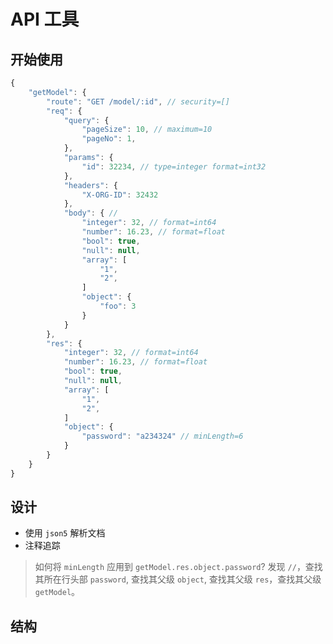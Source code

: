 # API 工具

## 开始使用

```js
{
    "getModel": {
        "route": "GET /model/:id", // security=[]
        "req": {
            "query": {
                "pageSize": 10, // maximum=10
                "pageNo": 1, 
            },
            "params": {
                "id": 32234, // type=integer format=int32
            },
            "headers": {
                "X-ORG-ID": 32432
            },
            "body": { //
                "integer": 32, // format=int64
                "number": 16.23, // format=float
                "bool": true,
                "null": null,
                "array": [
                    "1",
                    "2",
                ]
                "object": {
                    "foo": 3
                }
            }
        },
        "res": {
            "integer": 32, // format=int64
            "number": 16.23, // format=float
            "bool": true,
            "null": null,
            "array": [
                "1",
                "2",
            ]
            "object": {
                "password": "a234324" // minLength=6
            }
        }
    }
}
```

## 设计

- 使用 `json5` 解析文档
- 注释追踪

> 如何将 `minLength` 应用到 `getModel.res.object.password`? 发现 `//`，查找其所在行头部 `password`, 查找其父级 `object`, 查找其父级 `res`，查找其父级 `getModel`。

## 结构
